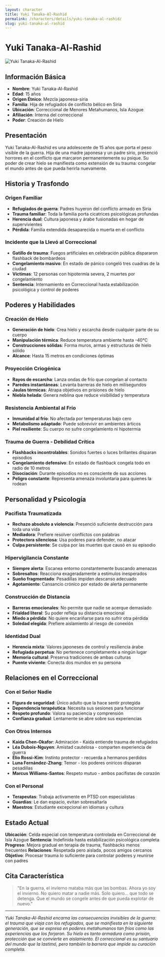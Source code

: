 ```yaml
---
layout: character
title: Yuki Tanaka-Al-Rashid
permalink: /characters/details/yuki-tanaka-al-rashid/
slug: yuki-tanaka-al-rashid
---
```


# Yuki Tanaka-Al-Rashid

<div class="character-photo">
  <img src="{{ site.baseurl }}/assets/img/characters/Yuki_Tanaka-Al-Rashid.png" alt="Yuki Tanaka-Al-Rashid" />
</div>

## Información Básica
- **Nombre**: Yuki Tanaka-Al-Rashid
- **Edad**: 15 años
- **Origen Étnico**: Mezcla japonesa-siria
- **Familia**: Hija de refugiados de conflicto bélico en Siria
- **Ubicación**: Correccional de Menores Metahumanos, Isla Azogue
- **Afiliación**: Interna del correccional
- **Poder**: Creación de Hielo

## Presentación
Yuki Tanaka-Al-Rashid es una adolescente de 15 años que porta el peso visible de la guerra. Hija de una madre japonesa y un padre sirio, presenció horrores en el conflicto que marcaron permanentemente su psique. Su poder de crear hielo se manifiesta como extensión de su trauma: congelar el mundo antes de que pueda herirla nuevamente.

## Historia y Trasfondo

### **Origen Familiar**
- **Refugiados de guerra**: Padres huyeron del conflicto armado en Siria
- **Trauma familiar**: Toda la familia porta cicatrices psicológicas profundas
- **Herencia dual**: Cultura japonesa y árabe fusionadas en hogar de supervivientes
- **Pérdida**: Familia extendida desaparecida o muerta en el conflicto

### **Incidente que la Llevó al Correccional**
- **Gatillo de trauma**: Fuegos artificiales en celebración pública dispararon flashback de bombardeos
- **Congelamiento masivo**: En estado de pánico congeló tres cuadras de la ciudad
- **Víctimas**: 12 personas con hipotermia severa, 2 muertes por congelamiento
- **Sentencia**: Internamiento en Correccional hasta estabilización psicológica y control de poderes

## Poderes y Habilidades

### **Creación de Hielo**
- **Generación de hielo**: Crea hielo y escarcha desde cualquier parte de su cuerpo
- **Manipulación térmica**: Reduce temperatura ambiente hasta -40°C
- **Construcciones sólidas**: Forma muros, armas y estructuras de hielo sólido
- **Alcance**: Hasta 15 metros en condiciones óptimas

### **Proyección Criogénica**
- **Rayos de escarcha**: Lanza ondas de frío que congelan al contacto
- **Paredes instantáneas**: Levanta barreras de hielo en milisegundos
- **Jaulas térmicas**: Atrapa objetivos en prisiones de hielo
- **Niebla helada**: Genera neblina que reduce visibilidad y temperatura

### **Resistencia Ambiental al Frío**
- **Inmunidad al frío**: No afectada por temperaturas bajo cero
- **Metabolismo adaptado**: Puede sobrevivir en ambientes árticos
- **Piel resiliente**: Su cuerpo no sufre congelamiento ni hipotermia

### **Trauma de Guerra - Debilidad Crítica**
- **Flashbacks incontrolables**: Sonidos fuertes o luces brillantes disparan episodios
- **Congelamiento defensivo**: En estado de flashback congela todo en radio de 10 metros
- **Disociación**: Durante episodios no es consciente de sus acciones
- **Peligro constante**: Representa amenaza involuntaria para quienes la rodean

## Personalidad y Psicología

### **Pacifista Traumatizada**
- **Rechazo absoluto a violencia**: Presenció suficiente destrucción para toda una vida
- **Mediadora**: Prefiere resolver conflictos con palabras
- **Protectora silenciosa**: Usa poderes para defender, no atacar
- **Culpa persistente**: Se culpa por las muertes que causó en su episodio

### **Hipervigilancia Constante**
- **Siempre alerta**: Escanea entorno constantemente buscando amenazas
- **Sobresaltos**: Reacciona exageradamente a estímulos inesperados
- **Sueño fragmentado**: Pesadillas impiden descanso adecuado
- **Agotamiento**: Cansancio crónico por estado de alerta permanente

### **Construcción de Distancia**
- **Barreras emocionales**: No permite que nadie se acerque demasiado
- **Frialdad literal**: Su poder refleja su distancia emocional
- **Miedo a pérdida**: No quiere encariñarse para no sufrir otra pérdida
- **Soledad elegida**: Prefiere aislamiento al riesgo de conexión

### **Identidad Dual**
- **Herencia mixta**: Valores japoneses de control y resiliencia árabe
- **Refugiada perpetua**: No pertenece completamente a ningún lugar
- **Memoria cultural**: Preserva tradiciones de ambas culturas
- **Puente viviente**: Conecta dos mundos en su persona

## Relaciones en el Correccional

### **Con el Señor Nadie**
- **Figura de seguridad**: Único adulto que la hace sentir protegida
- **Dependencia terapéutica**: Necesita sus sesiones para funcionar
- **Respeto profundo**: Valora su paciencia y comprensión
- **Confianza gradual**: Lentamente se abre sobre sus experiencias

### **Con Otros Internos**
- **Kaida Chen-Okafor**: Admiración - Kaida entiende trauma de refugiados
- **Léa Dubois-Nguyen**: Amistad cautelosa - comparten experiencia de guerra
- **Elio Rossi-Kim**: Instinto protector - recuerda a hermanos perdidos
- **Luna Fernández-Zhang**: Temor - los poderes oníricos disparan pesadillas
- **Marcus Williams-Santos**: Respeto mutuo - ambos pacifistas de corazón

### **Con el Personal**
- **Terapeutas**: Trabaja activamente en PTSD con especialistas
- **Guardias**: Le dan espacio, evitan sobresaltarla
- **Maestros**: Estudiante excepcional en idiomas y cultura

## Estado Actual

**Ubicación**: Celda especial con temperatura controlada en Correccional de Isla Azogue
**Sentencia**: Indefinida hasta estabilización psicológica completa
**Progreso**: Mejora gradual en terapia de trauma, flashbacks menos frecuentes
**Relaciones**: Respetada pero aislada, pocos amigos cercanos
**Objetivo**: Procesar trauma lo suficiente para controlar poderes y reunirse con padres

## Cita Característica

> "En la guerra, el invierno mataba más que las bombas. Ahora yo soy el invierno. No quiero matar a nadie más. Solo quiero... que todo se detenga. Que el mundo se congele antes de que pueda explotar de nuevo."

---

*Yuki Tanaka-Al-Rashid encarna las consecuencias invisibles de la guerra: el trauma que viaja con los refugiados, que se manifiesta en la siguiente generación, que se expresa en poderes metahumanos tan fríos como las experiencias que los forjaron. Su hielo es tanto armadura como prisión, protección que se convierte en aislamiento. El correccional es su santuario del mundo que la lastimó, pero también la barrera que impide su curación completa.*
